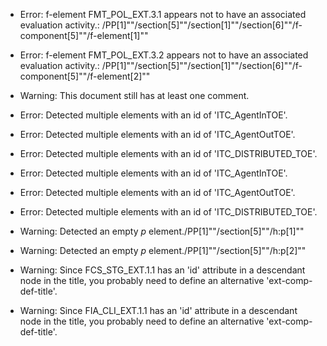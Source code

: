 * Error: f-element FMT_POL_EXT.3.1  appears not to have an associated evaluation activity.:
        /PP[1]""/section[5]""/section[1]""/section[6]""/f-component[5]""/f-element[1]""
* Error: f-element FMT_POL_EXT.3.2  appears not to have an associated evaluation activity.:
        /PP[1]""/section[5]""/section[1]""/section[6]""/f-component[5]""/f-element[2]""
* Warning: This document still has at least one comment.
* Error: Detected multiple elements with an id of 'ITC_AgentInTOE'.
* Error: Detected multiple elements with an id of 'ITC_AgentOutTOE'.
* Error: Detected multiple elements with an id of 'ITC_DISTRIBUTED_TOE'.
* Error: Detected multiple elements with an id of 'ITC_AgentInTOE'.
* Error: Detected multiple elements with an id of 'ITC_AgentOutTOE'.
* Error: Detected multiple elements with an id of 'ITC_DISTRIBUTED_TOE'.
* Warning: Detected an empty _p_ element./PP[1]""/section[5]""/h:p[1]""
* Warning: Detected an empty _p_ element./PP[1]""/section[5]""/h:p[2]""
* Warning: Since FCS_STG_EXT.1.1 has an 'id' attribute in a descendant node in the title, you probably need to define an alternative 'ext-comp-def-title'.
                       
* Warning: Since FIA_CLI_EXT.1.1 has an 'id' attribute in a descendant node in the title, you probably need to define an alternative 'ext-comp-def-title'.
                       
